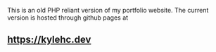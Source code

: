 This is an old PHP reliant version of my portfolio website.
The current version is hosted through github pages at
## https://kylehc.dev
